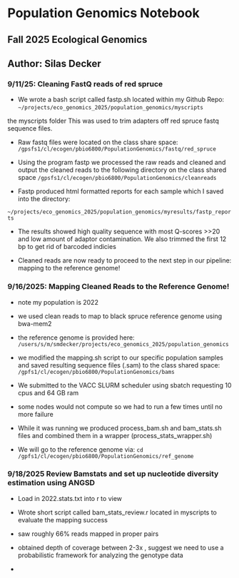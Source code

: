 # Population Genomics Notebook

## Fall 2025 Ecological Genomics

## Author: Silas Decker

### 9/11/25: Cleaning FastQ reads of red spruce

-   We wrote a bash script called fastp.sh located within my Github Repo: `~/projects/eco_genomics_2025/population_genomics/myscripts`

the myscripts folder This was used to trim adapters off red spruce fastq sequence files.

-   Raw fastq files were located on the class share space: `/gpsfs1/cl/ecogen/pbio6800/PopulationGenomics/fastq/red_spruce`

-   Using the program fastp we processed the raw reads and cleaned and output the cleaned reads to the following directory on the class shared space `/gpsfs1/cl/ecogen/pbio6800/PopulationGenomics/cleanreads`

-   Fastp produced html formatted reports for each sample which I saved into the directory:

`~/projects/eco_genomics_2025/population_genomics/myresults/fastp_reports`

-   The results showed high quality sequence with most Q-scores \>\>20 and low amount of adaptor contamination. We also trimmed the first 12 bp to get rid of barcoded indicies

-   Cleaned reads are now ready to proceed to the next step in our pipeline: mapping to the reference genome!

### 9/16/2025: Mapping Cleaned Reads to the Reference Genome! 
* note my population is 2022
* we used clean reads to map to black spruce reference genome using bwa-mem2
* the reference genome is provided here: 
`/users/s/m/smdecker/projects/eco_genomics_2025/population_genomics`
* we modified the mapping.sh script to our specific population samples and saved resulting sequence files (.sam) to the class shared space: 
`/gpfs1/cl/ecogen/pbio6800/PopulationGenomics/bams`
* We submitted to the VACC SLURM scheduler using sbatch requesting 10 cpus and 64 GB ram 
* some nodes would not compute so we had to run a few times until no more failure 
* While it was running we produced process_bam.sh and bam_stats.sh files and combined them in a wrapper (process_stats_wrapper.sh)




* We will go to the reference genome via: 
`cd /gpfs1/cl/ecogen/pbio6800/PopulationGenomics/ref_genome`

### 9/18/2025  Review Bamstats and set up nucleotide diversity estimation using ANGSD

* Load in 2022.stats.txt into r to view

* Wrote short script called bam_stats_review.r located in myscripts to evaluate the mapping success 
* saw roughly 66% reads mapped in proper pairs 
* obtained depth of coverage between 2-3x , suggest we need to use a probabilistic framework for analyzing the genotype data

* 

